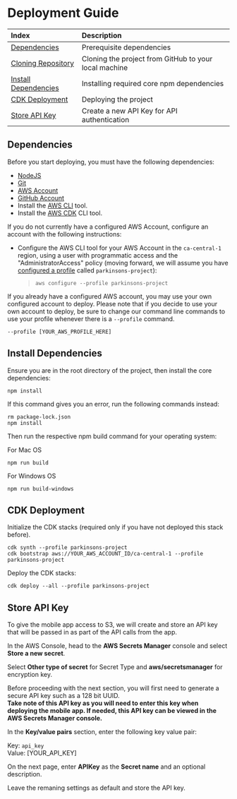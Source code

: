 # Deployment Guide

| Index                                                                    | Description                                 |
| :----------------------------------------------------------------------- | :------------------------------------------ |
| [Dependencies](#dependencies)                                            | Prerequisite dependencies    |
| [Cloning Repository](#cloning-the-repository)                     | Cloning the project from GitHub to your local machine       |
| [Install Dependencies](#install-dependencies)                     | Installing required core npm dependencies      |
| [CDK Deployment](#cdk-deployment-part-1)                   | Deploying the project |
| [Store API Key](#store-api-key)                   | Create a new API Key for API authentication |

## Dependencies
Before you start deploying, you must have the following dependencies:
- [NodeJS](https://nodejs.org/en/download/)
- [Git](https://git-scm.com/downloads)
- [AWS Account](https://aws.amazon.com/account/) 
- [GitHub Account](https://github.com/) 
- Install the [AWS CLI](https://aws.amazon.com/cli/) tool.
- Install the [AWS CDK](https://docs.aws.amazon.com/cdk/latest/guide/cli.html) CLI tool.


If you do not currently have a configured AWS Account, configure an account with the following instructions:

- Configure the AWS CLI tool for your AWS Account in the `ca-central-1` region, using a user with programmatic access and the "AdministratorAccess" policy (moving forward, we will assume you have [configured a profile](https://awscli.amazonaws.com/v2/documentation/api/latest/reference/configure/index.html) called `parkinsons-project`):
  > `aws configure --profile parkinsons-project`

If you already have a configured AWS account, you may use your own configured account to deploy. Please note that if you decide to use your own account to deploy, be sure to change our command line commands to use your profile whenever there is a ```--profile``` command.
```
--profile [YOUR_AWS_PROFILE_HERE]
```


## Install Dependencies
Ensure you are in the root directory of the project, then install the core dependencies:
```
npm install
```

If this command gives you an error, run the following commands instead:
```
rm package-lock.json
npm install
```

Then run the respective npm build command for your operating system:

For Mac OS
```
npm run build
```

For Windows OS
```
npm run build-windows
```

## CDK Deployment
Initialize the CDK stacks (required only if you have not deployed this stack before). 
```
cdk synth --profile parkinsons-project
cdk bootstrap aws://YOUR_AWS_ACCOUNT_ID/ca-central-1 --profile parkinsons-project
```

Deploy the CDK stacks:

```
cdk deploy --all --profile parkinsons-project
```

## Store API Key 

To give the mobile app access to S3, we will create and store an API key that will be passed in as part of the API calls from the app.

In the AWS Console, head to the **AWS Secrets Manager** console and select **Store a new secret**.

Select **Other type of secret** for Secret Type and **aws/secretsmanager** for encryption key. 

Before proceeding with the next section, you will first need to generate a secure API key such as a 128 bit UUID.\
**Take note of this API key as you will need to enter this key when deploying the mobile app. If needed, this API key can be viewed in the AWS Secrets Manager console.**

In the **Key/value pairs** section, enter the following key value pair:

Key: `api_key`\
Value: [YOUR_API_KEY]

On the next page, enter **APIKey** as the **Secret name** and an optional description.

Leave the remaning settings as default and store the API key. 